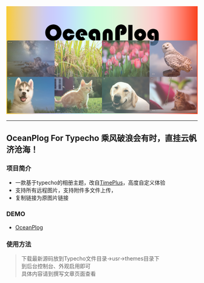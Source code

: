 <div align="center">

<img src='screenshot.png'/>
 
</div>

-----

## OceanPlog For Typecho 乘风破浪会有时，直挂云帆济沧海！

### 项目简介
- 一款基于typecho的相册主题，改自[TimePlus](https://github.com/zhheo/TimePlus)，高度自定义体验
- 支持所有远程图片，支持附件多文件上传，
- 复制链接为原图片链接

### DEMO
- [OceanPlog](http://plog.oceanchun.com)

### 使用方法
> 下载最新源码放到Typecho文件目录->usr->themes目录下  
> 到后台控制台、外观启用即可  
> 具体内容请到撰写文章页面查看

